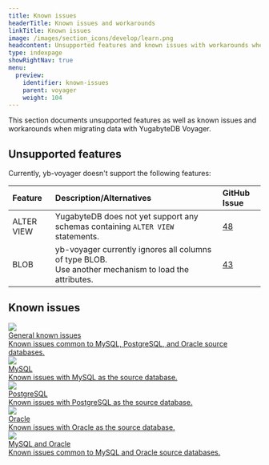 ```yaml
---
title: Known issues
headerTitle: Known issues and workarounds
linkTitle: Known issues
image: /images/section_icons/develop/learn.png
headcontent: Unsupported features and known issues with workarounds when migrating data using YugabyteDB Voyager.
type: indexpage
showRightNav: true
menu:
  preview:
    identifier: known-issues
    parent: voyager
    weight: 104
---
```


This section documents unsupported features as well as known issues and workarounds when migrating data with YugabyteDB Voyager.

## Unsupported features

Currently, yb-voyager doesn't support the following features:

| Feature | Description/Alternatives  | GitHub Issue |
| :------ | :------------------------ | :----------- |
| ALTER VIEW | YugabyteDB does not yet support any schemas containing `ALTER VIEW` statements. | [48](https://github.com/yugabyte/yb-voyager/issues/48) |
| BLOB | yb-voyager currently ignores all columns of type BLOB. <br>Use another mechanism to load the attributes.| [43](https://github.com/yugabyte/yb-voyager/issues/43) |

## Known issues

<div class="row">
 <div class="col-12 col-md-6 col-lg-12 col-xl-6">
    <a class="section-link icon-offset" href="general-issues/">
      <div class="head">
        <img class="icon" src="/images/section_icons/architecture/concepts.png" aria-hidden="true" />
        <div class="title">General known issues</div>
      </div>
      <div class="body">
       Known issues common to MySQL, PostgreSQL, and Oracle source databases.
      </div>
    </a>
  </div>

  <div class="col-12 col-md-6 col-lg-12 col-xl-6">
    <a class="section-link icon-offset" href="mysql/">
      <div class="head">
        <img class="icon" src="/images/section_icons/architecture/concepts.png" aria-hidden="true" />
        <div class="title">MySQL</div>
      </div>
      <div class="body">
        Known issues with MySQL as the source database.
      </div>
    </a>
  </div>

  <div class="col-12 col-md-6 col-lg-12 col-xl-6">
    <a class="section-link icon-offset" href="postgresql/">
      <div class="head">
        <img class="icon" src="/images/section_icons/architecture/concepts.png" aria-hidden="true" />
        <div class="title">PostgreSQL</div>
      </div>
      <div class="body">
        Known issues with PostgreSQL as the source database.
      </div>
    </a>
  </div>

  <div class="col-12 col-md-6 col-lg-12 col-xl-6">
    <a class="section-link icon-offset" href="oracle/">
      <div class="head">
        <img class="icon" src="/images/section_icons/architecture/concepts.png" aria-hidden="true" />
        <div class="title">Oracle</div>
      </div>
      <div class="body">
       Known issues with Oracle as the source database.
      </div>
    </a>
  </div>

<div class="col-12 col-md-6 col-lg-12 col-xl-6">
    <a class="section-link icon-offset" href="mysql-oracle/">
      <div class="head">
        <img class="icon" src="/images/section_icons/architecture/concepts.png" aria-hidden="true" />
        <div class="title">MySQL and Oracle</div>
      </div>
      <div class="body">
       Known issues common to MySQL and Oracle source databases.
      </div>
    </a>
  </div>
</div>
